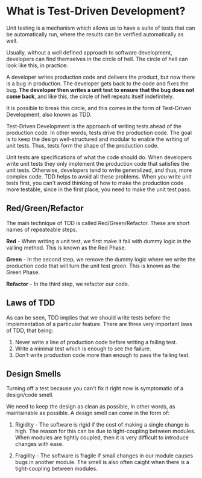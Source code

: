 # What is Test-Driven Development?

Unit testing is a mechanism which allows us to have a suite of tests that can be automatically run, where the results can be verified automatically as well.

Usually, without a well defined approach to software development, developers can find themselves in the circle of hell. The circle of hell can look like this, in practice:

A developer writes production code and delivers the product, but now there is a bug in production. The developer gets back to the code and fixes the bug. **The developer then writes a unit test to ensure that the bug does not come back**, and like this, the circle of hell repeats itself indefinitely.

It is possible to break this circle, and this comes in the form of Test-Driven Development, also known as TDD.

Test-Driven Development is the approach of writing tests ahead of the production code. In other words, tests drive the production code. The goal is to keep the design well-structured and modular to enable the writing of unit tests. Thus, tests form the shape of the production code.

Unit tests are specifications of what the code should do. When developers write unit tests they only implement the production code that satisfies the unit tests. Otherwise, developers tend to write generalized, and thus, more complex code. TDD helps to avoid all these problems. When you write unit tests first, you can't avoid thinking of how to make the production code more testable, since in the first place, you need to make the unit test pass.

## Red/Green/Refactor

The main technique of TDD is called Red/Green/Refactor. These are short names of repeateable steps.

**Red** - When writing a unit test, we first make it fail with dummy logic in the valling method. This is known as the Red Phase.

**Green** - In the second step, we remove the dummy logic where we write the production code that will turn the unit test green. This is known as the Green Phase.

**Refactor** - In the third step, we refactor our code.

## Laws of TDD

As can be seen, TDD implies that we should write tests before the implementation of a particular feature. There are three very important laws of TDD, that being:

1. Never write a line of production code before writing a failing test.
2. Write a minimal test which is enough to see the failure.
3. Don't write production code more than enough to pass the failing test.

## Design Smells

Turning off a test because you can't fix it right now is symptomatic of a design/code smell.

We need to keep the design as clean as possible, in other words, as maintainable as possible. A design smell can come in the form of:

1. Rigidity - The software is rigid if the cost of making a single change is high. The reason for this can be due to tight-coupling between modules. When modules are tightly coupled, then it is very difficult to introduce changes with ease.

2. Fragility - The software is fragile if small changes in our module causes bugs in another module. The smell is also often caight when there is a tight-coupling between modules.

